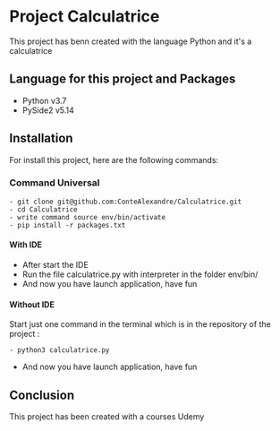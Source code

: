 # Project Calculatrice
This project has benn created with the language Python and it's a calculatrice

## Language for this project and Packages
* Python v3.7
* PySide2 v5.14

## Installation 
For install this project, here are the following commands:
### Command Universal
```
- git clone git@github.com:ConteAlexandre/Calculatrice.git
- cd Calculatrice
- write command source env/bin/activate
- pip install -r packages.txt 
```
#### With IDE
* After start the IDE
* Run the file calculatrice.py with interpreter in the folder env/bin/
* And now you have launch application, have fun

#### Without IDE
Start just one command in the terminal which is in the repository of the project :
```
- python3 calculatrice.py
```
* And now you have launch application, have fun

## Conclusion
This project has been created with a courses Udemy
